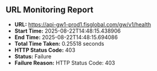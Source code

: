 ## URL Monitoring Report

- **URL:** https://api-gw1-prod1.fisglobal.com/gw/v1/health
- **Start Time:** 2025-08-22T14:48:15.438906
- **End Time:** 2025-08-22T14:48:15.694086
- **Total Time Taken:** 0.25518 seconds
- **HTTP Status Code:** 403
- **Status:** Failure
- **Failure Reason:** HTTP Status Code: 403
